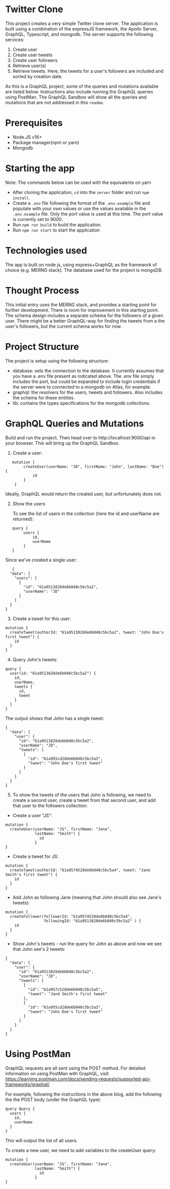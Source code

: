 # Twitter Clone

This project creates a very simple Twitter clone server.  The application is built using a combination of the expressJS framework, the Apollo Server, GraphQL, Typescript, and mongodb.  The server supports the following services:
1. Create user
2. Create user tweets
3. Create user followers
4. Retrieve user(s)
5. Retrieve tweets.  Here, the tweets for a user's followers are included and sorted by creation date.
   
As this is a GraphQL project, some of the queries and mutations available are listed below.  Instructions also include running the GraphQL queries using PostMan.  The GraphQL Sandbox will show all the queries and mutations that are not addressed in this `readme`.

# Prerequisites

- Node.JS v16+
- Package manager(npm or yarn)
- Mongodb

# Starting the app

Note: The commands below can be used with the equivalents on yarn

- After cloning the application, `cd` into the `server` folder and run `npm install`.
- Create a `.env` file following the format of the `.env.example` file and populate with your own values or use the values available in the `.env.example` file.  Only the port value is used at this time.  The port value is currently set to 9000.
- Run `npm run build` to build the application.
- Run `npm run start` to start the application

# Technologies used

The app is built on node js, using express+GraphQL as the framework of choice (e.g. MERNG stack). The database used for the project is mongoDB.

# Thought Process

This initial entry uses the MERNG stack, and provides a starting point for further development.  There is room for improvement in this starting point.  The schema design includes a separate schema for the followers of a given user.  There might be a better GraphQL-way for finding the tweets from a the user's followers, but the current schema works for now.

# Project Structure

The project is setup using the following structure:
- database: sets the connection to the database.  It currently assumes that you have a .env file present as indicated above.  The .env file simply includes the port, but could be expanded to include login credentials if the server were to connected to a mongodb on Atlas, for example.
- graphql: the resolvers for the users, tweets and followers.  Also includes the schema for these entities.  
- lib: contains the types specifications for the mongodb collections.

# GraphQL Queries and Mutations

Build and run the project.  Then head over to http://localhost:9000/api in your browser.  This will bring up the GraphQL Sandbox.  

1. Create a user:
```
   mutation {
        createUser(userName: "JD", firstName: "John", lastName: "Doe") {
            id
        }
    }
```
Ideally, GraphQL would return the created user, but unfortunately does not.

2. Show the users
   
   To see the list of users in the collection (here the id and userName are returned):
```
   query {
        users {
            id,
            userName
        }
   }
```
   Since we've created a single user:
```
   {
  "data": {
    "users": [
      {
        "id": "61a9513828de6b040c5bc5a2",
        "userName": "JD"
      }
    ]
  }
}
```

3. Create a tweet for this user:

```
mutation {
  createTweet(authorId: "61a9513828de6b040c5bc5a2", tweet: "John Doe's first tweet") {
    id
  }
}
```

4. Query John's tweets:

```
query {
  user(id: "61a9513828de6b040c5bc5a2") {
    id,
    userName,
    tweets {
      id,
      tweet
    }
  }
}
```

The output shows that John has a single tweet:

```
{
  "data": {
    "user": {
      "id": "61a9513828de6b040c5bc5a2",
      "userName": "JD",
      "tweets": [
        {
          "id": "61a955cd28de6b040c5bc5a3",
          "tweet": "John Doe's first tweet"
        }
      ]
    }
  }
}
```

5. To show the tweets of the users that John is following, we need to create a second user, create a tweet from that second user, and add that user to the followers collection:
   
- Create a user "JS":
  
```
mutation {
  createUser(userName: "JS", firstName: "Jane", 
             lastName: "Smith") {
               id
             }
}
```

- Create a tweet for JS:
  
```
mutation {
  createTweet(authorId: "61a9574528de6b040c5bc5a4", tweet: "Jane Smith's first tweet") {
    id
  }
}
```
- Add John as following Jane (meaning that John should also see Jane's tweets):
  
```
mutation {
  createFollower(followerId: "61a9574528de6b040c5bc5a4",
                 followingId: "61a9513828de6b040c5bc5a2" ) {
    id
  }
}
```

- Show John's tweets - run the query for John as above and now we see that John see's 2 tweets:

```
{
  "data": {
    "user": {
      "id": "61a9513828de6b040c5bc5a2",
      "userName": "JD",
      "tweets": [
        {
          "id": "61a957c528de6b040c5bc5a5",
          "tweet": "Jand Smith's first tweet"
        },
        {
          "id": "61a955cd28de6b040c5bc5a3",
          "tweet": "John Doe's first tweet"
        }
      ]
    }
  }
}
```
  
# Using PostMan

GraphQL requests are all sent using the POST method.  For detailed information on using PostMan with GraphQL, visit https://learning.postman.com/docs/sending-requests/supported-api-frameworks/graphql/

For example, following the instructions in the above blog, add the following the the POST body (under the GraphQL type):

```
query Query {
  users {
    id,
    userName
  }
}
```
This will output the list of all users.

To create a new user, we need to add variables to the createUser query:

```
mutation {
  createUser(userName: "JS", firstName: "Jane", 
             lastName: "Smith") {
               id
             }
}
```

  
